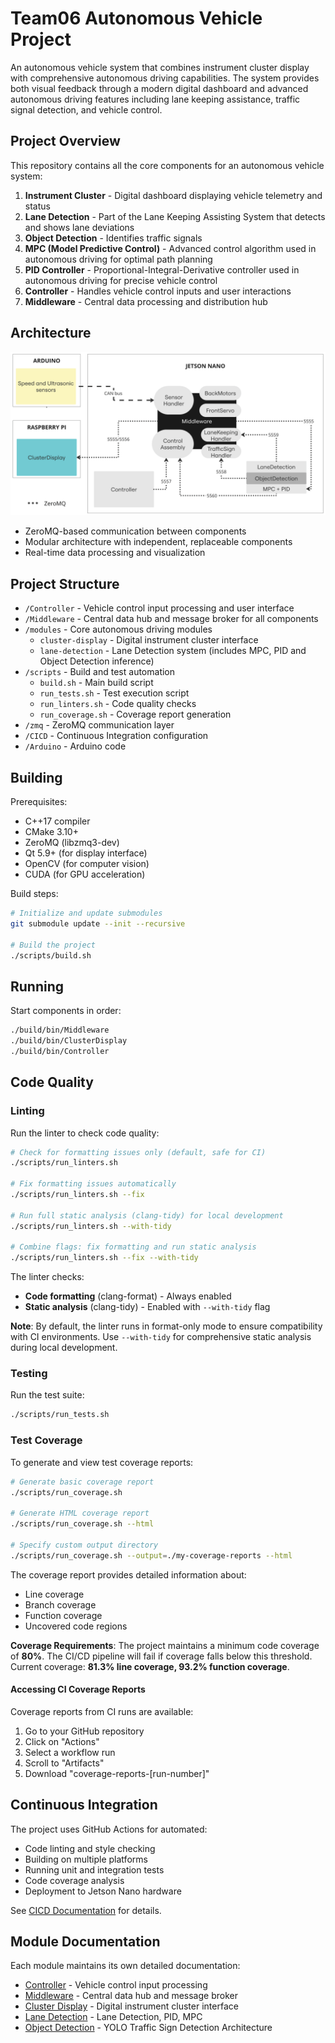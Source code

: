 # Team06 Autonomous Vehicle Project

An autonomous vehicle system that combines instrument cluster display with comprehensive autonomous driving capabilities. The system provides both visual feedback through a modern digital dashboard and advanced autonomous driving features including lane keeping assistance, traffic signal detection, and vehicle control.

## Project Overview

This repository contains all the core components for an autonomous vehicle system:

1. **Instrument Cluster** - Digital dashboard displaying vehicle telemetry and status
2. **Lane Detection** - Part of the Lane Keeping Assisting System that detects and shows lane deviations
3. **Object Detection** - Identifies traffic signals
4. **MPC (Model Predictive Control)** - Advanced control algorithm used in autonomous driving for optimal path planning
5. **PID Controller** - Proportional-Integral-Derivative controller used in autonomous driving for precise vehicle control
6. **Controller** - Handles vehicle control inputs and user interactions
7. **Middleware** - Central data processing and distribution hub

## Architecture

![System Architecture](images/project-architecture.png)

- ZeroMQ-based communication between components
- Modular architecture with independent, replaceable components
- Real-time data processing and visualization

## Project Structure

- `/Controller` - Vehicle control input processing and user interface
- `/Middleware` - Central data hub and message broker for all components
- `/modules` - Core autonomous driving modules
  - `cluster-display` - Digital instrument cluster interface
  - `lane-detection` - Lane Detection system (includes MPC, PID and Object Detection inference)
- `/scripts` - Build and test automation
  - `build.sh` - Main build script
  - `run_tests.sh` - Test execution script
  - `run_linters.sh` - Code quality checks
  - `run_coverage.sh` - Coverage report generation
- `/zmq` - ZeroMQ communication layer
- `/CICD` - Continuous Integration configuration
- `/Arduino` - Arduino code

## Building

Prerequisites:
- C++17 compiler
- CMake 3.10+
- ZeroMQ (libzmq3-dev)
- Qt 5.9+ (for display interface)
- OpenCV (for computer vision)
- CUDA (for GPU acceleration)

Build steps:
```bash
# Initialize and update submodules
git submodule update --init --recursive

# Build the project
./scripts/build.sh
```

## Running

Start components in order:
```bash
./build/bin/Middleware
./build/bin/ClusterDisplay
./build/bin/Controller
```

## Code Quality

### Linting

Run the linter to check code quality:
```bash
# Check for formatting issues only (default, safe for CI)
./scripts/run_linters.sh

# Fix formatting issues automatically
./scripts/run_linters.sh --fix

# Run full static analysis (clang-tidy) for local development
./scripts/run_linters.sh --with-tidy

# Combine flags: fix formatting and run static analysis
./scripts/run_linters.sh --fix --with-tidy
```

The linter checks:
- **Code formatting** (clang-format) - Always enabled
- **Static analysis** (clang-tidy) - Enabled with `--with-tidy` flag

**Note**: By default, the linter runs in format-only mode to ensure compatibility with CI environments. Use `--with-tidy` for comprehensive static analysis during local development.

### Testing

Run the test suite:
```bash
./scripts/run_tests.sh
```

### Test Coverage

To generate and view test coverage reports:
```bash
# Generate basic coverage report
./scripts/run_coverage.sh

# Generate HTML coverage report
./scripts/run_coverage.sh --html

# Specify custom output directory
./scripts/run_coverage.sh --output=./my-coverage-reports --html
```

The coverage report provides detailed information about:
- Line coverage
- Branch coverage
- Function coverage
- Uncovered code regions

**Coverage Requirements**: The project maintains a minimum code coverage of **80%**. The CI/CD pipeline will fail if coverage falls below this threshold. Current coverage: **81.3% line coverage, 93.2% function coverage**.

#### Accessing CI Coverage Reports

Coverage reports from CI runs are available:
1. Go to your GitHub repository
2. Click on "Actions"
3. Select a workflow run
4. Scroll to "Artifacts"
5. Download "coverage-reports-[run-number]"

## Continuous Integration

The project uses GitHub Actions for automated:
- Code linting and style checking
- Building on multiple platforms
- Running unit and integration tests
- Code coverage analysis
- Deployment to Jetson Nano hardware

See [CICD Documentation](CICD/README.md) for details.

## Module Documentation

Each module maintains its own detailed documentation:
- [Controller](Controller/README.md) - Vehicle control input processing
- [Middleware](Middleware/README.md) - Central data hub and message broker
- [Cluster Display](https://github.com/SEAME-pt/Team06_DES_Instrument-Cluster/blob/main/README.md) - Digital instrument cluster interface
- [Lane Detection](https://github.com/SEAME-pt/Team06_ADS_Autonomous-Lane-Detection/blob/main/README.md) - Lane Detection, PID, MPC
- [Object Detection](https://github.com/SEAME-pt/Team06_ADS_Object-Detection-and-Avoidance/blob/yolo/README.md) - YOLO Traffic Sign Detection Architecture
